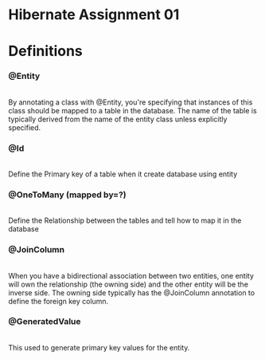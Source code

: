 

<h1>Hibernate Assignment 01</h1>

<h1>Definitions </h1>

<h3>@Entity</h3> <br>
By annotating a class with @Entity, you're specifying that instances of this class should be mapped to a table in the database. The name of the table is typically derived from the name of the entity class unless explicitly specified.

<h3>@Id</h3> <br>
Define the Primary key of a table when it create database using entity

<h3>@OneToMany (mapped by=?)</h3> <br>
Define the Relationship between the tables and tell how to map it in the database

<h3>@JoinColumn</h3> <br>
When you have a bidirectional association between two entities, one entity will own the relationship (the owning side) and the other entity will be the inverse side. The owning side typically has the @JoinColumn annotation to define the foreign key column.

<h3>@GeneratedValue</h3> <br>
This used to generate primary key values for the entity.
    
    

